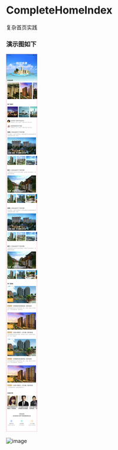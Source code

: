 # CompleteHomeIndex
复杂首页实践



### 演示图如下

![image](./screenshot/1.png)


![image](./screenshot/auto.gif)